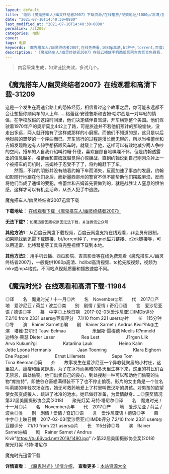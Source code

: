 ```yaml
---
layout: default
title: '电影《魔鬼搭车人/幽灵终结者2007》下载资源/在线播放/视频地址/1080p/高清/蓝光'
date: "2021-07-10T14:40:30+0800"
last_modified_at: "2021-07-10T14:40:30+0800"
permalink: /31209/
categories: 电影
cover:
tags: 电影
keywords: '魔鬼搭车人/幽灵终结者2007,在线免费看,1080p高清,bt种子,torrent,百度云盘,magnet,磁力链,迅雷下载资源'
description: '《魔鬼搭车人/幽灵终结者2007》在线云播放手机西瓜影院吉吉影音免费看，1080p高清bd/hd未删减完整版和tc抢先枪版，mkv/mp4格式，附带bt/torrent种子、magnet/磁力链、百度云盘、网盘资源迅雷下载链接'
---
```


>内容采集生成，如果链接失效，多试几个。


## 《魔鬼搭车人/幽灵终结者2007》在线观看和高清下载-31209

这是一个发生在高速公路上的恐怖经历，相信看过这个故事之后，你可能永远都不会让想搭你顺风车的人上车……格蕾丝&middot;安德鲁斯和吉姆&middot;哈尔西是一对年轻的情侣，在学校放假的这段时间里，他们决定结伴自驾游，开车横穿整个美国。他们驾驶着1970年产的奥斯莫比442上了路，可是旅途并不若他们预计的那般愉快，没走出多远，两人就开始有了这样或那样的小磨擦。而他们不知道的是，这只是以后地狱般的噩梦的一个序曲而已。开车旅行的过程是漫长而无聊的，所以当格蕾丝和吉姆发现路边有人伸手想搭顺风车时，就载上了他，这样可以有效地减少两人争吵的空间。搭车的人自我介绍叫约翰·怀德，喜欢自顾自地喋喋不休，但是约翰透露出的信息越多，格蕾丝和吉姆就越觉得心惊胆战，直到约翰说到自己刚刚杀掉上一个被搭车的司机时，吉姆终于忍受不了了，将约翰赶下了车。<br />　　然而，不详的阴影并没有随着约翰下车而消失，反而加速了事态的发展，约翰如影随行地跟在他们身后，而新墨西哥州的警官不但不能帮助他们摆脱麻烦，反而将他们当成了通缉的要犯，格蕾丝和吉姆首先要做到的，就是战胜让人窒息的惧怕感，这样才可以有机会活命，从杀人犯手中逃脱。


魔鬼搭车人/幽灵终结者2007迅雷下载

**下载地址**： [在线观看下载 《魔鬼搭车人/幽灵终结者2007》](https://www.993dy.com//vod-detail-id-17608.html) 


**无法下载?**：`如果迅雷因版权原因无法下载，关注微信公众号 `

**其他方法1**：从百度云网盘下载视频，百度云网盘支持在线观看，非会员有限制，如果能找到迅雷下载链接、bt/torrent种子、magnet磁力链接、e2dk链接等，可以用迅雷、比特彗星等工具将完整视频下载到本地。

**其他方法2**：用手机云播、西瓜影院、吉吉影音等在线免费观看《魔鬼搭车人/幽灵终结者2007》，一般提供1080p高清、hd/bd高清视频、tc抢先版视频，视频为mkv或mp4格式，不同站点视频质量和播放速度不同。


## 《魔鬼时光》在线观看和高清下载-11984

◎译　　名　魔鬼时光 / 十一月◎片　　名　November◎年　　代　2017◎产　　地　爱沙尼亚 / 荷兰 / 波兰◎类　　别　剧情 / 爱情 / 奇幻◎语　　言　爱沙尼亚语 / 德语◎字　　幕　中字◎上映日期　2017-02-03(爱沙尼亚)◎IMDb评分 7.2/10 from 2331 users◎豆瓣评分　7.1/10 from 221 users◎片　　长　115分钟◎导　　演　Rainer Sarnet◎编　　剧　Rainer Sarnet / Andrus Kivir?hk◎主　　演　塔维·艾尔玛 Taavi Eelmaa　　　　　　米里斯·雷梅德 Meelis R?mmeld　　　　　　迪特尔·莱瑟 Dieter Laser　　　　　　Rea Lest　　　　　　J?rgen Liik　　　　　　Arvo Kukum?gi　　　　　　Katariina Lauk　　　　　　Heino Kalm　　　　　　Jette Loona Hermanis　　　　　　Jaan Tooming　　　　　　Klara Eighorn　　　　　　Ene Pappel　　　　　　Ernst Lillemets　　　　　　Sepa Tom　　　　　　Tiina Keeman◎简　　介　　故事发生在爱沙尼亚一个异教徒聚居的小村庄，这里狼人、瘟疫和幽灵肆虐。为了在冰冷而黑暗的冬天里生存下来，这里的村民们百无禁忌，四处偷窃。他们出卖自己的良心，到处搜刮一种可以帮助他们偷窃的生物“库拉特”，即使谷仓畜棚满得装不下了也不停止偷窃。影片的女主角是一个位名叫莉娜的年轻农场女孩，她无可救药地爱上了村里叫做汉斯的男孩。对男孩的欲望使女孩变成狼人，跳进了冰冷的池水。她已做好准备，为爱情献身……◎获奖情况　　第32届美国摄影协会奖(2018)　　聚光灯奖 马特·塔尼尔◎译　　名　魔鬼时光 / 十一月◎片　　名　November◎年　　代　2017◎产　　地　爱沙尼亚 / 荷兰 / 波兰◎类　　别　剧情 / 爱情 / 奇幻◎语　　言　爱沙尼亚语 / 德语◎字　　幕　中字◎上映日期　2017-02-03(爱沙尼亚)◎IMDb评分 7.2/10 from 2331 users◎豆瓣评分　7.1/10 from 221 users◎片　　长　115分钟◎导　　演　Rainer Sarnet◎编　　剧　Rainer Sarnet / Andrus Kivir"https://tu.66vod.net/2019/1490.jpg" />第32届美国摄影协会奖(2018)　　聚光灯奖 马特·塔尼尔


魔鬼时光迅雷下载

**详情查看**： [《魔鬼时光》详情介绍](/movie/11984/)， **查看更多**：[本站资源大全](/movie/t/all/)

